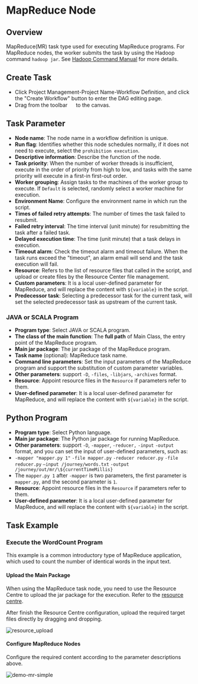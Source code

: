 # MapReduce Node

## Overview

MapReduce(MR) task type used for executing MapReduce programs. For MapReduce nodes, the worker submits the task by using the Hadoop command `hadoop jar`. See [Hadoop Command Manual](https://hadoop.apache.org/docs/current/hadoop-project-dist/hadoop-common/CommandsManual.html#jar) for more details.

## Create Task

- Click Project Management-Project Name-Workflow Definition, and click the "Create Workflow" button to enter the DAG editing page.
- Drag from the toolbar <img src="/img/tasks/icons/mr.png" width="15"/> to the canvas.

## Task Parameter

-    **Node name**: The node name in a workflow definition is unique.
-    **Run flag**: Identifies whether this node schedules normally, if it does not need to execute, select the `prohibition execution`.
-    **Descriptive information**: Describe the function of the node.
-    **Task priority**: When the number of worker threads is insufficient, execute in the order of priority from high to low, and tasks with the same priority will execute in a first-in first-out order.
-    **Worker grouping**:  Assign tasks to the machines of the worker group to execute. If `Default` is selected, randomly select a worker machine for execution.
-    **Environment Name**: Configure the environment name in which run the script.
-    **Times of failed retry attempts**: The number of times the task failed to resubmit.
-    **Failed retry interval**: The time interval (unit minute) for resubmitting the task after a failed task.
-    **Delayed execution time**: The time (unit minute) that a task delays in execution.
-    **Timeout alarm**: Check the timeout alarm and timeout failure. When the task runs exceed the "timeout", an alarm email will send and the task execution will fail.
-    **Resource**: Refers to the list of resource files that called in the script, and upload or create files by the Resource Center file management.
-    **Custom parameters**: It is a local user-defined parameter for MapReduce, and will replace the content with `${variable}` in the script.
-    **Predecessor task**: Selecting a predecessor task for the current task, will set the selected predecessor task as upstream of the current task.

### JAVA or SCALA Program

- **Program type**: Select JAVA or SCALA program.
- **The class of the main function**: The **full path** of Main Class, the entry point of the MapReduce program.
- **Main jar package**: The jar package of the MapReduce program.
- **Task name** (optional): MapReduce task name.
- **Command line parameters**: Set the input parameters of the MapReduce program and support the substitution of custom parameter variables.
- **Other parameters**: support `-D`, `-files`, `-libjars`, `-archives` format.
- **Resource**: Appoint resource files in the `Resource` if parameters refer to them.
- **User-defined parameter**: It is a local user-defined parameter for MapReduce, and will replace the content with `${variable}` in the script.

## Python Program

- **Program type**: Select Python language.
- **Main jar package**: The Python jar package for running MapReduce.
- **Other parameters**: support `-D`, `-mapper`, `-reducer,` `-input` `-output` format, and you can set the input of user-defined parameters, such as:
- `-mapper "mapper.py 1"` `-file mapper.py` `-reducer reducer.py` `-file reducer.py` `–input /journey/words.txt` `-output /journey/out/mr/\${currentTimeMillis}`
- The `mapper.py 1` after `-mapper` is two parameters, the first parameter is `mapper.py`, and the second parameter is `1`.
- **Resource**: Appoint resource files in the `Resource` if parameters refer to them.
- **User-defined parameter**: It is a local user-defined parameter for MapReduce, and will replace the content with `${variable}` in the script.

## Task Example

### Execute the WordCount Program

This example is a common introductory type of MapReduce application, which used to count the number of identical words in the input text.

#### Upload the Main Package

When using the MapReduce task node, you need to use the Resource Centre to upload the jar package for the execution. Refer to the [resource centre](../resource.md).

After finish the Resource Centre configuration, upload the required target files directly by dragging and dropping.

![resource_upload](/img/tasks/demo/resource_upload.png)

#### Configure MapReduce Nodes

Configure the required content according to the parameter descriptions above.

![demo-mr-simple](/img/tasks/demo/mr.png)
